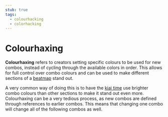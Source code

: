 ```yaml
---
stub: true
tags:
  - colourhacking
  - colorhacking
---
```


# Colourhaxing

**Colourhaxing** refers to creators setting specific colours to be used for new combos, instead of cycling through the available colors in order. This allows for full control over combo colours and can be used to make different sections of a [beatmap](/wiki/Beatmap) stand out.

A very common way of doing this is to have the [kiai time](/wiki/Kiai_time) use brighter combo colours than other sections to make it stand out even more. Colourhaxing can be a very tedious process, as new combos are defined through references to earlier combos. This means that changing one combo will change all of the following combos as well.

<!--TODO: Add images and links-->
